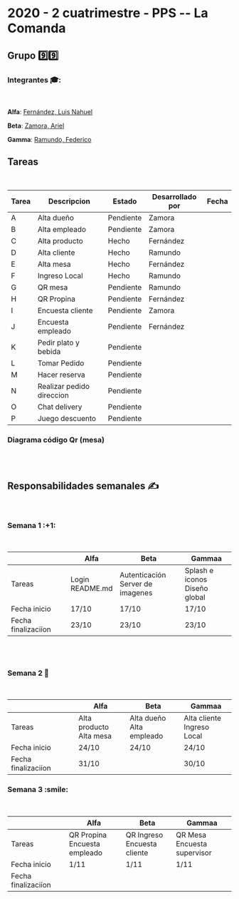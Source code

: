 <h1>
2020 - 2 cuatrimestre - PPS -- La Comanda
</h1>

<h2>
  Grupo 9️⃣9️⃣
</h2>

<h3>Integrantes 🎓:</h3>

<br>

**Alfa**: [Fernández, Luis Nahuel](https://github.com/fernandezluisn/2020_TP_PPS_Comanda_2_cuatri/tree/fernandez)  <br>

**Beta**: [Zamora, Ariel](https://github.com/fernandezluisn/2020_TP_PPS_Comanda_2_cuatri/tree/zamora)  <br>

**Gamma**: [Ramundo, Federico](https://github.com/fernandezluisn/2020_TP_PPS_Comanda_2_cuatri/tree/framundo) <br>

<h2>
  Tareas
</h2>

<br>

| Tarea | Descripcion | Estado | Desarrollado por | Fecha
|---|---|---|---|---|
| A | Alta dueño | Pendiente | Zamora | 
| B | Alta empleado | Pendiente | Zamora | 
| C | Alta producto | Hecho | Fernández | 
| D | Alta cliente | Hecho | Ramundo | 
| E | Alta mesa | Hecho | Fernández |
| F | Ingreso Local | Hecho | Ramundo | 
| G | QR mesa | Pendiente | Ramundo | 
| H | QR Propina | Pendiente | Fernández | 
| I | Encuesta cliente | Pendiente | Zamora | 
| J | Encuesta empleado | Pendiente | Fernández | 
| K | Pedir plato y bebida | Pendiente |  | 
| L | Tomar Pedido | Pendiente |  | 
| M | Hacer reserva | Pendiente |  |
| N | Realizar pedido direccion | Pendiente |  | 
| O | Chat delivery | Pendiente | | 
| P | Juego descuento | Pendiente |  | 


<h3>Diagrama código Qr (mesa)</h3><br><br>

<h2>Responsabilidades semanales ✍️</h2><br>

<h3>Semana 1 :+1:</h3><br>

|  | Alfa | Beta | Gammaa 
|---|---|---|---|
| Tareas | Login <br> README.md | Autenticación <br> Server de imagenes | Splash e iconos <br> Diseño global | 
| Fecha inicio | 17/10 | 17/10 | 17/10 | 
| Fecha finalizaciíon | 23/10 | 23/10 | 23/10 | 

<br><br>

<h3>Semana 2 💪</h3><br>

|  | Alfa | Beta | Gammaa 
|---|---|---|---|
| Tareas | Alta producto <br> Alta mesa | Alta dueño <br> Alta empleado | Alta cliente <br> Ingreso Local | 
| Fecha inicio | 24/10 | 24/10 | 24/10 | 
| Fecha finalizaciíon | 31/10 |  | 30/10 | 

<h3>Semana 3 :smile:</h3><br>

|  | Alfa | Beta | Gammaa 
|---|---|---|---|
| Tareas | QR Propina <br> Encuesta empleado | QR Ingreso <br> Encuesta cliente | QR Mesa <br> Encuesta supervisor | 
| Fecha inicio | 1/11 | 1/11 | 1/11 | 
| Fecha finalizaciíon |  |  |  | 






